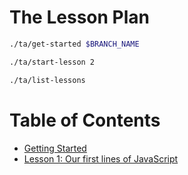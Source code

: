 # The Lesson Plan

```sh
./ta/get-started $BRANCH_NAME
```

```sh
./ta/start-lesson 2
```

```sh
./ta/list-lessons
```
# Table of Contents

* [Getting Started](./lesson-0.md)
* [Lesson 1: Our first lines of JavaScript](./lesson-1.md)
